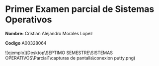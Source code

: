 # Primer Examen parcial de Sistemas Operativos 

**Nombre:** Cristian Alejandro Morales Lopez

**Codigo** A00328064

![ejemplo](Desktop\SEPTIMO SEMESTRE\SISTEMAS OPERATIVOS\Parcial1\capturas de pantalla\conexion putty.png)
